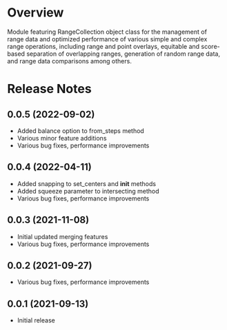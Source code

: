 # Overview
Module featuring RangeCollection object class for the management of range data and optimized performance of various simple and complex range operations, including range and point overlays, equitable and score-based separation of overlapping ranges, generation of random range data, and range data comparisons among others.

# Release Notes
## 0.0.5 (2022-09-02)
- Added balance option to from_steps method
- Various minor feature additions
- Various bug fixes, performance improvements

## 0.0.4 (2022-04-11)
- Added snapping to set_centers and __init__ methods
- Added squeeze parameter to intersecting method
- Various bug fixes, performance improvements

## 0.0.3 (2021-11-08)
- Initial updated merging features
- Various bug fixes, performance improvements

## 0.0.2 (2021-09-27)
- Various bug fixes, performance improvements

## 0.0.1 (2021-09-13)
- Initial release
